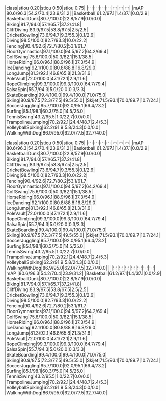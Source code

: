
|class|stiou 0.20|stiou 0.50|stiou 0.75|
|:-:|:-:|:-:|:-:|:-:|:-:|:-:|
|mAP |80.6/96.3|54.2/70.4|23.9/31.2|
|Basketball|61.2/97.1|1.4/37.1|0.0/2.9|
|BasketballDunk|80.7/100.0|22.8/57.9|0.0/0.0|
|Biking|81.7/94.0|57.1/65.7|37.2/41.8|
|CliffDiving|83.9/97.5|53.8/67.5|2.5/2.5|
|CricketBowling|73.6/94.7|9.3/55.3|0.1/2.6|
|Diving|98.5/100.0|82.7/93.3|10.0/22.2|
|Fencing|90.4/92.6|72.7/80.2|53.1/61.7|
|FloorGymnastics|97.1/100.0|94.5/97.2|64.2/69.4|
|GolfSwing|75.6/100.0|50.3/82.1|15.1/38.5|
|HorseRiding|96.0/96.1|88.9/96.1|37.3/54.9|
|IceDancing|92.1/100.0|80.8/88.8|16.8/29.0|
|LongJump|81.3/92.1|46.8/65.8|21.3/31.6|
|PoleVault|72.0/100.0|47.1/72.1|2.9/11.6|
|RopeClimbing|99.3/100.0|99.3/100.0|64.7/79.4|
|SalsaSpin|55.7/94.3|5.0/20.0|0.3/3.3|
|SkateBoarding|99.4/100.0|99.4/100.0|71.0/75.0|
|Skiing|80.9/87.5|72.3/77.5|49.5/55.0|
|Skijet|71.5/93.1|70.0/89.7|10.7/24.1|
|SoccerJuggling|95.7/100.0|92.0/95.1|66.4/73.2|
|Surfing|85.1/98.1|60.3/75.0|14.5/25.0|
|TennisSwing|43.2/95.5|1.0/22.7|0.0/0.0|
|TrampolineJumping|70.2/92.1|24.4/48.7|2.4/5.3|
|VolleyballSpiking|62.2/91.9|5.8/24.3|0.0/0.0|
|WalkingWithDog|86.9/95.0|62.0/77.5|32.7/40.0|

|class|stiou 0.20|stiou 0.50|stiou 0.75|
|:-:|:-:|:-:|:-:|:-:|:-:|:-:|
|mAP |80.6/96.3|54.2/70.4|23.9/31.2|
|Basketball|61.2/97.1|1.4/37.1|0.0/2.9|
|BasketballDunk|80.7/100.0|22.8/57.9|0.0/0.0|
|Biking|81.7/94.0|57.1/65.7|37.2/41.8|
|CliffDiving|83.9/97.5|53.8/67.5|2.5/2.5|
|CricketBowling|73.6/94.7|9.3/55.3|0.1/2.6|
|Diving|98.5/100.0|82.7/93.3|10.0/22.2|
|Fencing|90.4/92.6|72.7/80.2|53.1/61.7|
|FloorGymnastics|97.1/100.0|94.5/97.2|64.2/69.4|
|GolfSwing|75.6/100.0|50.3/82.1|15.1/38.5|
|HorseRiding|96.0/96.1|88.9/96.1|37.3/54.9|
|IceDancing|92.1/100.0|80.8/88.8|16.8/29.0|
|LongJump|81.3/92.1|46.8/65.8|21.3/31.6|
|PoleVault|72.0/100.0|47.1/72.1|2.9/11.6|
|RopeClimbing|99.3/100.0|99.3/100.0|64.7/79.4|
|SalsaSpin|55.7/94.3|5.0/20.0|0.3/3.3|
|SkateBoarding|99.4/100.0|99.4/100.0|71.0/75.0|
|Skiing|80.9/87.5|72.3/77.5|49.5/55.0|
|Skijet|71.5/93.1|70.0/89.7|10.7/24.1|
|SoccerJuggling|95.7/100.0|92.0/95.1|66.4/73.2|
|Surfing|85.1/98.1|60.3/75.0|14.5/25.0|
|TennisSwing|43.2/95.5|1.0/22.7|0.0/0.0|
|TrampolineJumping|70.2/92.1|24.4/48.7|2.4/5.3|
|VolleyballSpiking|62.2/91.9|5.8/24.3|0.0/0.0|
|WalkingWithDog|86.9/95.0|62.0/77.5|32.7/40.0|
|
|:-:|:-:|:-:|:-:|:-:|:-:|:-:|
|mAP |80.6/96.3|54.2/70.4|23.9/31.2|
|Basketball|61.2/97.1|1.4/37.1|0.0/2.9|
|BasketballDunk|80.7/100.0|22.8/57.9|0.0/0.0|
|Biking|81.7/94.0|57.1/65.7|37.2/41.8|
|CliffDiving|83.9/97.5|53.8/67.5|2.5/2.5|
|CricketBowling|73.6/94.7|9.3/55.3|0.1/2.6|
|Diving|98.5/100.0|82.7/93.3|10.0/22.2|
|Fencing|90.4/92.6|72.7/80.2|53.1/61.7|
|FloorGymnastics|97.1/100.0|94.5/97.2|64.2/69.4|
|GolfSwing|75.6/100.0|50.3/82.1|15.1/38.5|
|HorseRiding|96.0/96.1|88.9/96.1|37.3/54.9|
|IceDancing|92.1/100.0|80.8/88.8|16.8/29.0|
|LongJump|81.3/92.1|46.8/65.8|21.3/31.6|
|PoleVault|72.0/100.0|47.1/72.1|2.9/11.6|
|RopeClimbing|99.3/100.0|99.3/100.0|64.7/79.4|
|SalsaSpin|55.7/94.3|5.0/20.0|0.3/3.3|
|SkateBoarding|99.4/100.0|99.4/100.0|71.0/75.0|
|Skiing|80.9/87.5|72.3/77.5|49.5/55.0|
|Skijet|71.5/93.1|70.0/89.7|10.7/24.1|
|SoccerJuggling|95.7/100.0|92.0/95.1|66.4/73.2|
|Surfing|85.1/98.1|60.3/75.0|14.5/25.0|
|TennisSwing|43.2/95.5|1.0/22.7|0.0/0.0|
|TrampolineJumping|70.2/92.1|24.4/48.7|2.4/5.3|
|VolleyballSpiking|62.2/91.9|5.8/24.3|0.0/0.0|
|WalkingWithDog|86.9/95.0|62.0/77.5|32.7/40.0|
